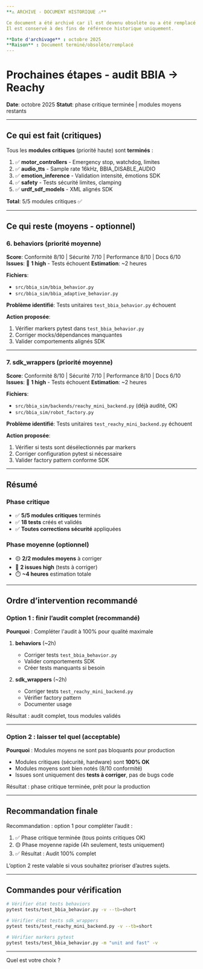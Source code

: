 ```yaml
---
**⚠️ ARCHIVE - DOCUMENT HISTORIQUE ⚠️**

Ce document a été archivé car il est devenu obsolète ou a été remplacé par une version plus récente.
Il est conservé à des fins de référence historique uniquement.

**Date d'archivage** : octobre 2025
**Raison** : Document terminé/obsolète/remplacé
---
```


# Prochaines étapes - audit BBIA → Reachy

**Date**: octobre 2025
**Statut**: phase critique terminée | modules moyens restants

---

## Ce qui est fait (critiques)

Tous les **modules critiques** (priorité haute) sont **terminés** :

1. ✅ **motor_controllers** - Emergency stop, watchdog, limites
2. ✅ **audio_tts** - Sample rate 16kHz, BBIA_DISABLE_AUDIO
3. ✅ **emotion_inference** - Validation intensité, émotions SDK
4. ✅ **safety** - Tests sécurité limites, clamping
5. ✅ **urdf_sdf_models** - XML alignés SDK

**Total**: 5/5 modules critiques ✅

---

## Ce qui reste (moyens - optionnel)

### 6. behaviors (priorité moyenne)

**Score**: Conformité 8/10 | Sécurité 7/10 | Performance 8/10 | Docs 6/10
**Issues**: 🔴 **1 high** - Tests échouent
**Estimation**: ~2 heures

**Fichiers**:
- `src/bbia_sim/bbia_behavior.py`
- `src/bbia_sim/bbia_adaptive_behavior.py`

**Problème identifié**: Tests unitaires `test_bbia_behavior.py` échouent

**Action proposée**:
1. Vérifier markers pytest dans `test_bbia_behavior.py`
2. Corriger mocks/dépendances manquantes
3. Valider comportements alignés SDK

---

### 7. sdk_wrappers (priorité moyenne)

**Score**: Conformité 8/10 | Sécurité 7/10 | Performance 8/10 | Docs 6/10
**Issues**: 🔴 **1 high** - Tests échouent
**Estimation**: ~2 heures

**Fichiers**:
- `src/bbia_sim/backends/reachy_mini_backend.py` (déjà audité, OK)
- `src/bbia_sim/robot_factory.py`

**Problème identifié**: Tests unitaires `test_reachy_mini_backend.py` échouent

**Action proposée**:
1. Vérifier si tests sont désélectionnés par markers
2. Corriger configuration pytest si nécessaire
3. Valider factory pattern conforme SDK

---

## Résumé

### Phase critique
- ✅ **5/5 modules critiques** terminés
- ✅ **18 tests** créés et validés
- ✅ **Toutes corrections sécurité** appliquées

### Phase moyenne (optionnel)
- 🟡 **2/2 modules moyens** à corriger
- 🔴 **2 issues high** (tests à corriger)
- ⏱️ **~4 heures** estimation totale

---

## Ordre d’intervention recommandé

### Option 1 : finir l’audit complet (recommandé)

**Pourquoi** : Compléter l'audit à 100% pour qualité maximale

1. **behaviors** (~2h)
   - Corriger tests `test_bbia_behavior.py`
   - Valider comportements SDK
   - Créer tests manquants si besoin

2. **sdk_wrappers** (~2h)
   - Corriger tests `test_reachy_mini_backend.py`
   - Vérifier factory pattern
   - Documenter usage

Résultat : audit complet, tous modules validés

---

### Option 2 : laisser tel quel (acceptable)

**Pourquoi** : Modules moyens ne sont pas bloquants pour production

- Modules critiques (sécurité, hardware) sont **100% OK**
- Modules moyens sont bien notés (8/10 conformité)
- Issues sont uniquement des **tests à corriger**, pas de bugs code

Résultat : phase critique terminée, prêt pour la production

---

## Recommandation finale

Recommandation : option 1 pour compléter l’audit :

1. ✅ Phase critique terminée (tous points critiques OK)
2. 🟡 Phase moyenne rapide (4h seulement, tests uniquement)
3. ✅ Résultat : Audit 100% complet

L’option 2 reste valable si vous souhaitez prioriser d’autres sujets.

---

## Commandes pour vérification

```bash
# Vérifier état tests behaviors
pytest tests/test_bbia_behavior.py -v --tb=short

# Vérifier état tests sdk_wrappers
pytest tests/test_reachy_mini_backend.py -v --tb=short

# Vérifier markers pytest
pytest tests/test_bbia_behavior.py -m "unit and fast" -v
```

---

Quel est votre choix ?

